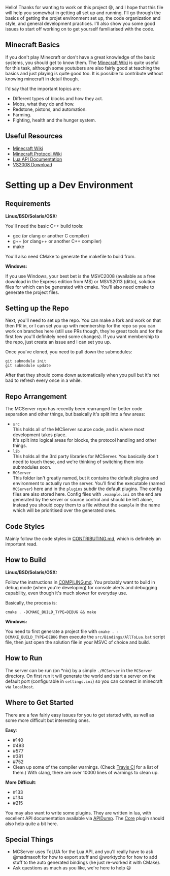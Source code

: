 Hello! Thanks for wanting to work on this project :smile:, and I hope that this file will help you somewhat in getting all set up and running. I'll go through the basics of getting the projet environment set up, the code organization and style, and general development practices. I'll also show you some good issues to start off working on to get yourself familiarised with the code.

Minecraft Basics
----------------

If you don't play Minecraft or don't have a great knowledge of the basic systems, you should get to know them. The [Minecraft Wiki](http://minecraft.gamepedia.com/Minecraft_Wiki) is quite useful for this task, although some youtubers are also fairly good at teaching the basics and just playing is quite good too. It is possible to contribute without knowing minecraft in detail though.

I'd say that the important topics are:

* Different types of blocks and how they act.
* Mobs, what they do and how.
* Redstone, pistons, and automation.
* Farming.
* Fighting, health and the hunger system.

Useful Resources
----------------

 * [Minecraft Wiki](http://minecraft.gamepedia.com/Minecraft_Wiki)
 * [Minecraft Protocol Wiki](http://wiki.vg)
 * [Lua API Documentation](http://mc-server.xoft.cz/LuaAPI)
 * [VS2008 Download](http://stackoverflow.com/questions/15318560/visual-c-2008-express-download-link-dead)

Setting up a Dev Environment
============================

Requirements
------------

**Linux/BSD/Solaris/OSX:**

You'll need the basic C++ build tools:

 * gcc (or clang or another C compiler)
 * g++ (or clang++ or another C++ compiler)
 * make
 
You'll also need CMake to generate the makefile to build from.

**Windows:**

If you use Windows, your best bet is the MSVC2008 (available as a free download in the Express edition from MS) or MSVS2013 (ditto), solution files for which can be generated with cmake. You'll also need cmake to generate the project files.

Setting up the Repo
-------------------

Next, you'll need to set up the repo. You can make a fork and work on that then PR in, or I can set you up with membership for the repo so you can work on branches here (still use PRs though, they're great tools and for the first few you'll definitely need some changes). If you want membership to the repo, just create an issue and I can set you up. 

Once you've cloned, you need to pull down the submodules:

    git submodule init
    git submodule update

After that they should come down automatically when you pull but it's not bad to refresh every once in a while.

Repo Arrangement
---------------------------

The MCServer repo has recently been rearranged for better code separation and other things, but basically it's split into a few areas:

 * `src`  
   This holds all of the MCServer source code, and is where most development takes place.  
   It's split into logical areas for blocks, the protocol handling and other things.
 * `lib`  
   This holds all the 3rd party libraries for MCServer. You basically don't need to touch these, and we're thinking of switching them into submodules soon.
 * `MCServer`  
   This folder isn't greatly named, but it contains the default plugins and environment to actually run the server. You'll find the executable (named `MCServer`) here and in the `plugins` subdir the default plugins. The config files are also stored here. Config files with `.example.ini` on the end are generated by the server or source control and should be left alone, instead you should copy them to a file without the `example` in the name which will be prioritised over the generated ones.

Code Styles
------------------

Mainly follow the code styles in [CONTRIBUTING.md](https://github.com/mc-server/MCServer/blob/master/CONTRIBUTING.md), which is definitely an important read.


How to Build
------------------

**Linux/BSD/Solaris/OSX:**

Follow the instructions in [COMPILING.md](https://github.com/mc-server/MCServer/blob/master/COMPILING.md). You probably want to build in debug mode (when you're developing) for console alerts and debugging capability, even though it's much slower for everyday use.

Basically, the process is:

    cmake . -DCMAKE_BUILD_TYPE=DEBUG && make

**Windows:**

You need to first generate a project file with `cmake . -DCMAKE_BUILD_TYPE=DEBUG` then execute the `src/Bindings/AllToLua.bat` script file, then just open the solution file in your MSVC of choice and build.

How to Run
----------

The server can be run (on *nix) by a simple `./MCServer` in the `MCServer` directory. On first run it will generate the world and start a server on the default port (configurable in `settings.ini`) so you can connect in minecraft via `localhost`.

Where to Get Started
-------------------------------

There are a few fairly easy issues for you to get started with, as well as some more difficult but interesting ones.

**Easy**:

 * #140
 * #493
 * #577
 * #381
 * #752
 * Clean up some of the compiler warnings. (Check [Travis CI](http://travis-ci.org/mc-server/MCServer) for a list of them.) With clang, there are over 10000 lines of warnings to clean up.

**More Difficult**:

 * #133
 * #134
 * #215

You may also want to write some plugins. They are written in lua, with excellent API documentation available via [APIDump](http://mc-server.xoft.cz/LuaAPI). The [Core](https://github.com/mc-server/Core) plugin should also help quite a bit here.

Special Things
---------------------

 * MCServer uses ToLUA for the Lua API, and you'll really have to ask @madmaxoft for how to export stuff and @worktycho for how to add stuff to the auto generated bindings (he just re-worked it with CMake).
 * Ask questions as much as you like, we're here to help :smiley: 
